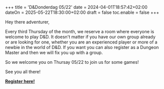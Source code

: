 +++
title = 'D&Donderdag 05/22'
date = 2024-04-01T18:57:42+02:00
dateOn = 2025-05-22T18:30:00+02:00
draft = false
toc.enable = false
+++

Hey there adventurer,

Every third Thursday of the month, we reserve a room where everyone is welcome to play D&D. It doesn't matter if you have our own group already or are looking for one, whether you are an experienced player or more of a newbie in the world of D&D. If you want you can also register as a Dungeon Master and then we will fix you up with a group.

So we welcome you on Thursay 05/22 to join us for some games!

See you all there!

[**Register here!**](https://docs.google.com/forms/d/e/1FAIpQLSft9UgwgSKVrmMnz8qfZOwVeOh4AOU5l-0bdXa50Ut2lqQFcQ/viewform?usp=dialog)
